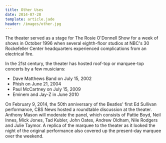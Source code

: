 ```yaml
---
title: Other Uses
date: 2014-07-28
template: article.jade
header: /images/other.jpg
---
```


The theater served as a stage for The Rosie O'Donnell Show for a week of shows in October 1996 when several eighth-floor studios at NBC's 30 Rockefeller Center headquarters experienced complications from an electrical fire.

<span class="more"></span>

In the 21st century, the theater has hosted roof-top or marquee-top concerts by a few musicians:

* Dave Matthews Band on July 15, 2002
* Phish on June 21, 2004
* Paul McCartney on July 15, 2009
* Eminem and Jay-Z in June 2010

On February 9, 2014, the 50th anniversary of the Beatles' first Ed Sullivan performance, CBS News hosted a roundtable discussion at the theater. Anthony Mason will moderate the panel, which consists of Pattie Boyd, Neil Innes, Mick Jones, Tad Kubler, John Oates, Andrew Oldham, Nile Rodgers and Julie Taymor. A replica of the marquee to the theater as it looked the night of the original performance also covered up the present-day marquee over the weekend.

